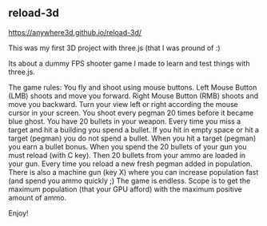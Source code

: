 ## reload-3d

https://anywhere3d.github.io/reload-3d/

This was my first 3D project with three.js (that I was pround of :)

Its about a dummy FPS shooter game I made to learn and test things with three.js.

The game rules: You fly and shoot using mouse buttons. Left Mouse Button (LMB) shoots and move you forward. Right Mouse Button (RMB) shoots and move you backward. Turn your view left or right according the mouse cursor in your screen.
You shoot every pegman 20 times before it became blue ghost. You have 20 bullets in your weapon. Every time you miss a target and hit a building you spend a bullet. If you hit in empty space or hit a target (pegman) you do not spend a bullet. When you hit a target (pegman) you earn a bullet bonus. When you spend the 20 bullets of your gun you must reload (with C key). Then 20 bullets from your ammo are loaded in your gun. Every time you reload a new fresh pegman added in population. 
There is also a machine gun (key X) where you can increase population fast (and spend you ammo quickly ;)
The game is endless. Scope is to get the maximum population (that your GPU afford) with the maximum positive amount of ammo.

Enjoy!
